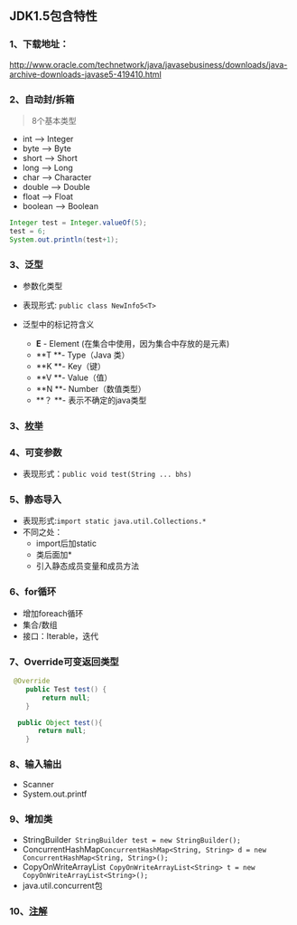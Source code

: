 ## JDK1.5包含特性

### 1、下载地址：

http://www.oracle.com/technetwork/java/javasebusiness/downloads/java-archive-downloads-javase5-419410.html



### 2、自动封/拆箱

> 8个基本类型

- int --> Integer
- byte --> Byte
- short --> Short
- long --> Long
- char --> Character
- double --> Double
- float --> Float
- boolean --> Boolean

```java
Integer test = Integer.valueOf(5);
test = 6;
System.out.println(test+1);
```



### 3、泛型

- 参数化类型


- 表现形式: `public class NewInfo5<T>`
- 泛型中的标记符含义
  -  **E** - Element (在集合中使用，因为集合中存放的是元素)
  -  **T **- Type（Java 类）
  -  **K **- Key（键）
  -  **V **- Value（值）
  -  **N **- Number（数值类型）
  - **？ **-  表示不确定的java类型



### 3、[枚举](http://open.thunisoft.com/chenjiayin/probe/tree/master/%E5%AD%A6%E4%B9%A0%E5%88%86%E4%BA%AB/Java%E7%9F%A5%E8%AF%86/Java%E6%9E%9A%E4%B8%BE)

### 4、可变参数

- 表现形式：`public void test(String ... bhs)`



### 5、静态导入

- 表现形式:`import static java.util.Collections.*`
- 不同之处：
  - import后加static
  - 类后面加*
  - 引入静态成员变量和成员方法



### 6、for循环

- 增加foreach循环
- 集合/数组
- 接口：Iterable，迭代



### 7、Override可变返回类型

```java
 @Override
    public Test test() {
        return null;
    }

  public Object test(){
       return null;
    }
```



### 8、输入输出

- Scanner
- System.out.printf



### 9、增加类

- StringBuilder` StringBuilder test = new StringBuilder();`
- ConcurrentHashMap`ConcurrentHashMap<String, String> d = new ConcurrentHashMap<String, String>();`
- CopyOnWriteArrayList` CopyOnWriteArrayList<String> t = new CopyOnWriteArrayList<String>();`
- java.util.concurrent包



### 10、[注解](http://open.thunisoft.com/chenjiayin/probe/blob/master/学习分享/Java知识/Java注解)



